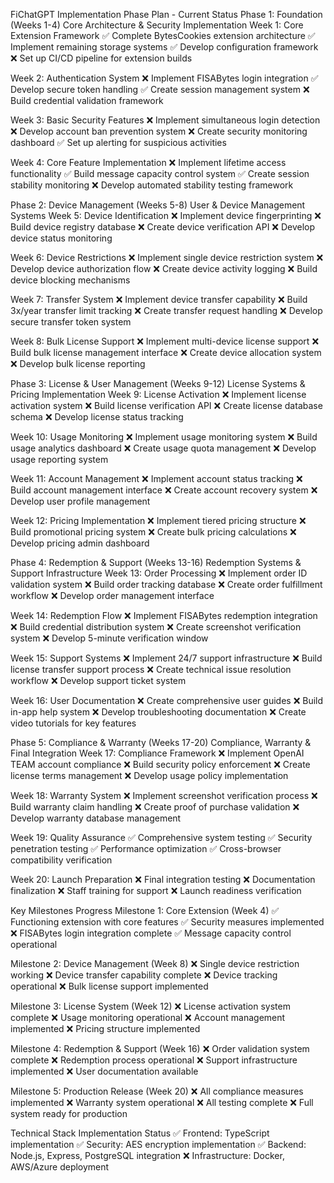FiChatGPT Implementation Phase Plan - Current Status
Phase 1: Foundation (Weeks 1-4)
Core Architecture & Security Implementation
Week 1: Core Extension Framework
✅ Complete BytesCookies extension architecture
✅ Implement remaining storage systems
✅ Develop configuration framework
❌ Set up CI/CD pipeline for extension builds

Week 2: Authentication System
❌ Implement FISABytes login integration
✅ Develop secure token handling
✅ Create session management system
❌ Build credential validation framework

Week 3: Basic Security Features
❌ Implement simultaneous login detection
❌ Develop account ban prevention system
❌ Create security monitoring dashboard
✅ Set up alerting for suspicious activities

Week 4: Core Feature Implementation
❌ Implement lifetime access functionality
✅ Build message capacity control system
✅ Create session stability monitoring
❌ Develop automated stability testing framework

Phase 2: Device Management (Weeks 5-8)
User & Device Management Systems
Week 5: Device Identification
❌ Implement device fingerprinting
❌ Build device registry database
❌ Create device verification API
❌ Develop device status monitoring

Week 6: Device Restrictions
❌ Implement single device restriction system
❌ Develop device authorization flow
❌ Create device activity logging
❌ Build device blocking mechanisms

Week 7: Transfer System
❌ Implement device transfer capability
❌ Build 3x/year transfer limit tracking
❌ Create transfer request handling
❌ Develop secure transfer token system

Week 8: Bulk License Support
❌ Implement multi-device license support
❌ Build bulk license management interface
❌ Create device allocation system
❌ Develop bulk license reporting

Phase 3: License & User Management (Weeks 9-12)
License Systems & Pricing Implementation
Week 9: License Activation
❌ Implement license activation system
❌ Build license verification API
❌ Create license database schema
❌ Develop license status tracking

Week 10: Usage Monitoring
❌ Implement usage monitoring system
❌ Build usage analytics dashboard
❌ Create usage quota management
❌ Develop usage reporting system

Week 11: Account Management
❌ Implement account status tracking
❌ Build account management interface
❌ Create account recovery system
❌ Develop user profile management

Week 12: Pricing Implementation
❌ Implement tiered pricing structure
❌ Build promotional pricing system
❌ Create bulk pricing calculations
❌ Develop pricing admin dashboard

Phase 4: Redemption & Support (Weeks 13-16)
Redemption Systems & Support Infrastructure
Week 13: Order Processing
❌ Implement order ID validation system
❌ Build order tracking database
❌ Create order fulfillment workflow
❌ Develop order management interface

Week 14: Redemption Flow
❌ Implement FISABytes redemption integration
❌ Build credential distribution system
❌ Create screenshot verification system
❌ Develop 5-minute verification window

Week 15: Support Systems
❌ Implement 24/7 support infrastructure
❌ Build license transfer support process
❌ Create technical issue resolution workflow
❌ Develop support ticket system

Week 16: User Documentation
❌ Create comprehensive user guides
❌ Build in-app help system
❌ Develop troubleshooting documentation
❌ Create video tutorials for key features

Phase 5: Compliance & Warranty (Weeks 17-20)
Compliance, Warranty & Final Integration
Week 17: Compliance Framework
❌ Implement OpenAI TEAM account compliance
❌ Build security policy enforcement
❌ Create license terms management
❌ Develop usage policy implementation

Week 18: Warranty System
❌ Implement screenshot verification process
❌ Build warranty claim handling
❌ Create proof of purchase validation
❌ Develop warranty database management

Week 19: Quality Assurance
✅ Comprehensive system testing
✅ Security penetration testing
✅ Performance optimization
✅ Cross-browser compatibility verification

Week 20: Launch Preparation
❌ Final integration testing
❌ Documentation finalization
❌ Staff training for support
❌ Launch readiness verification

Key Milestones Progress
Milestone 1: Core Extension (Week 4)
✅ Functioning extension with core features
✅ Security measures implemented
❌ FISABytes login integration complete
✅ Message capacity control operational

Milestone 2: Device Management (Week 8)
❌ Single device restriction working
❌ Device transfer capability complete
❌ Device tracking operational
❌ Bulk license support implemented

Milestone 3: License System (Week 12)
❌ License activation system complete
❌ Usage monitoring operational
❌ Account management implemented
❌ Pricing structure implemented

Milestone 4: Redemption & Support (Week 16)
❌ Order validation system complete
❌ Redemption process operational
❌ Support infrastructure implemented
❌ User documentation available

Milestone 5: Production Release (Week 20)
❌ All compliance measures implemented
❌ Warranty system operational
❌ All testing complete
❌ Full system ready for production

Technical Stack Implementation Status
✅ Frontend: TypeScript implementation
✅ Security: AES encryption implementation
✅ Backend: Node.js, Express, PostgreSQL integration
❌ Infrastructure: Docker, AWS/Azure deployment
